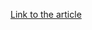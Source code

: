 [Link to the article](https://labs.sentinelone.com/meet-nemty-successor-nefilim-nephilim-ransomware/)
